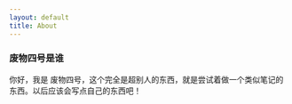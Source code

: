 ```yaml
---
layout: default
title: About
---
```


### 废物四号是谁

你好，我是 废物四号，这个完全是超别人的东西，就是尝试着做一个类似笔记的东西。以后应该会写点自己的东西吧！